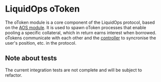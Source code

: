 # LiquidOps oToken

The oToken module is a core component of the LiquidOps protocol, based on the [AOS module](https://github.com/permaweb/aos). It is used to spawn oToken processes that enable pooling a specific collateral, which in return earns interest when borrowed. oTokens communicate with each other and the [controller](https://github.com/useLiquidOps/controller) to syncronise the user's position, etc. in the protocol.

## Note about tests

The current integration tests are not complete and will be subject to refactor.
